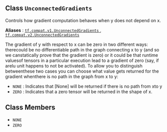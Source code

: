 

## Class  `UnconnectedGradients` 
Controls how gradient computation behaves when y does not depend on x.

**Aliases** : [ `tf.compat.v1.UnconnectedGradients` ](/api_docs/python/tf/UnconnectedGradients), [ `tf.compat.v2.UnconnectedGradients` ](/api_docs/python/tf/UnconnectedGradients)

The gradient of y with respect to x can be zero in two different ways: therecould be no differentiable path in the graph connecting x to y (and so we canstatically prove that the gradient is zero) or it could be that runtime valuesof tensors in a particular execution lead to a gradient of zero (say, if arelu unit happens to not be activated). To allow you to distinguish betweenthese two cases you can choose what value gets returned for the gradient whenthere is no path in the graph from x to y:

-  `NONE` : Indicates that [None] will be returned if there is no path from xto y
-  `ZERO` : Indicates that a zero tensor will be returned in the shape of x.


## Class Members
-  `NONE`  []()
-  `ZERO`  []()
